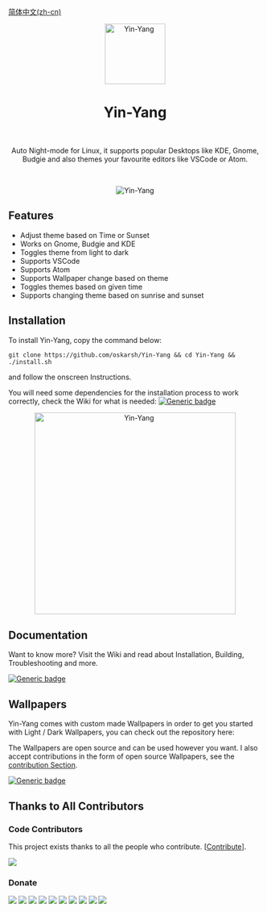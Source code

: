 <a href="README_zh.md">简体中文(zh-cn)</a>
<p align="center">
  <img alt="Yin-Yang" title="Yin & Yang" src="./src/ui/assets/icon.png" height="120">


<h1 align="center"> Yin-Yang </h1> <br>
<p align="center">
   Auto Night-mode for Linux, it supports popular Desktops like KDE, Gnome, Budgie and also themes your favourite editors like VSCode or Atom. 
</p>

<p align="center" >
    <img alt="" title="YinYang" src="https://img.shields.io/badge/Plasma-5.21-blue">
    <img alt="" title="YinYang" src="https://img.shields.io/badge/Yin&Yang-2.0-blue">
    <img alt="" title="YinYang" src="https://img.shields.io/badge/License-MIT-blue">
    <img alt="" title="YinYang" src="https://badges.frapsoft.com/os/v1/open-source.svg?v=103">
    <img alt="" title="YinYang" src="https://img.shields.io/badge/Build%20with-Python-yellow">
  

<p align="center">
  <img alt="Yin-Yang" title="Yin & Yang" src="assets/header.png">


## Features

* Adjust theme based on Time or Sunset
* Works on Gnome, Budgie and KDE
* Toggles theme from light to dark
* Supports VSCode
* Supports Atom
* Supports Wallpaper change based on theme
* Toggles themes based on given time
* Supports changing theme based on sunrise and sunset

## Installation
To install Yin-Yang, copy the command below:

```git clone https://github.com/oskarsh/Yin-Yang && cd Yin-Yang && ./install.sh```

and follow the onscreen Instructions.


You will need some dependencies for the installation process to work correctly, check the Wiki for what is needed:
[![Generic badge](https://img.shields.io/badge/see-Wiki-BLUE.svg)](<https://github.com/oskarsh/Yin-Yang/wiki>)

<p align="center" >
  <img alt="Yin-Yang" title="Yin & Yang" src="assets/settings.png" height="400">

## Documentation

Want to know more? Visit the Wiki and read about Installation, Building, Troubleshooting and more.

[![Generic badge](https://img.shields.io/badge/Visit-Wiki-BLUE.svg)](<https://github.com/oskarsh/Yin-Yang/wiki>)



## Wallpapers

Yin-Yang comes with custom made Wallpapers in order to get you started with Light / Dark Wallpapers, you can check out the repository here:

The Wallpapers are open source and can be used however you want. I also accept contributions in the form of open source Wallpapers, see the [contribution Section](https://github.com/oskarsh/Yin-Yang/wiki/Supporting-Yin-Yang#create-yin-yang-wallpapers).

[![Generic badge](https://img.shields.io/badge/Get-Wallpapers-BLUE.svg)](https://github.com/oskarsh/Wallpaper-yin-yang)



## Thanks to All Contributors 

### Code Contributors

This project exists thanks to all the people who contribute. [[Contribute](https://github.com/oskarsh/Yin-Yang/wiki/Contributing)].

<a href="https://github.com/oskarsh/Yin-Yang/graphs/contributors"><img src="https://opencollective.com/Yin-Yang/contributors.svg?width=890&button=false" /></a>

### Donate

<a href="https://opencollective.com/Yin-Yang/organization/0/website"><img src="https://opencollective.com/Yin-Yang/organization/0/avatar.svg"></a>
<a href="https://opencollective.com/Yin-Yang/organization/1/website"><img src="https://opencollective.com/Yin-Yang/organization/1/avatar.svg"></a>
<a href="https://opencollective.com/Yin-Yang/organization/2/website"><img src="https://opencollective.com/Yin-Yang/organization/2/avatar.svg"></a>
<a href="https://opencollective.com/Yin-Yang/organization/3/website"><img src="https://opencollective.com/Yin-Yang/organization/3/avatar.svg"></a>
<a href="https://opencollective.com/Yin-Yang/organization/4/website"><img src="https://opencollective.com/Yin-Yang/organization/4/avatar.svg"></a>
<a href="https://opencollective.com/Yin-Yang/organization/5/website"><img src="https://opencollective.com/Yin-Yang/organization/5/avatar.svg"></a>
<a href="https://opencollective.com/Yin-Yang/organization/6/website"><img src="https://opencollective.com/Yin-Yang/organization/6/avatar.svg"></a>
<a href="https://opencollective.com/Yin-Yang/organization/7/website"><img src="https://opencollective.com/Yin-Yang/organization/7/avatar.svg"></a>
<a href="https://opencollective.com/Yin-Yang/organization/8/website"><img src="https://opencollective.com/Yin-Yang/organization/8/avatar.svg"></a>
<a href="https://opencollective.com/Yin-Yang/organization/9/website"><img src="https://opencollective.com/Yin-Yang/organization/9/avatar.svg"></a>
